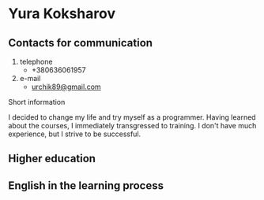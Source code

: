 # Yura Koksharov
## Contacts for communication
1. telephone
    + +380636061957
2. e-mail
    + [urchik89@gmail.com]( urchik89@gmail.com "my mail")

Short information

I decided to change my life and try myself as a programmer. Having learned about the courses,
I immediately transgressed to training. I don't have much experience, but I strive to be successful.

## Higher education
## English in the learning process